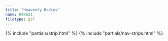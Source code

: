 ```yaml
---
title: "Heavenly Bodies"
name: 040621
filetype: gif
---
```


{% include "partials/strip.html" %}
{% include "partials/nav-strips.html" %}